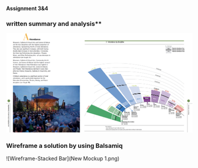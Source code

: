 #### Assignment 3&4
### written summary and analysis**

![Original Data Visualization](original.png)

### Wireframe a solution by using Balsamiq

![Wireframe-Stacked Bar](New Mockup 1.png)
